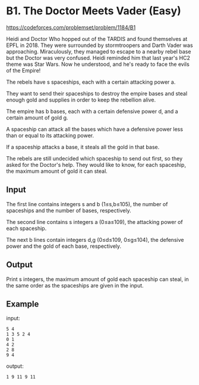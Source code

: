 # B1. The Doctor Meets Vader (Easy)

https://codeforces.com/problemset/problem/1184/B1




Heidi and Doctor Who hopped out of the TARDIS and found themselves at EPFL in 2018. They were surrounded by stormtroopers and Darth Vader was approaching. Miraculously, they managed to escape to a nearby rebel base but the Doctor was very confused. Heidi reminded him that last year's HC2 theme was Star Wars. Now he understood, and he's ready to face the evils of the Empire!

The rebels have s spaceships, each with a certain attacking power a.

They want to send their spaceships to destroy the empire bases and steal enough gold and supplies in order to keep the rebellion alive.

The empire has b bases, each with a certain defensive power d, and a certain amount of gold g.

A spaceship can attack all the bases which have a defensive power less than or equal to its attacking power.

If a spaceship attacks a base, it steals all the gold in that base.

The rebels are still undecided which spaceship to send out first, so they asked for the Doctor's help. They would like to know, for each spaceship, the maximum amount of gold it can steal.

## Input
The first line contains integers s and b (1≤s,b≤105), the number of spaceships and the number of bases, respectively.

The second line contains s integers a (0≤a≤109), the attacking power of each spaceship.

The next b lines contain integers d,g (0≤d≤109, 0≤g≤104), the defensive power and the gold of each base, respectively.

## Output
Print s integers, the maximum amount of gold each spaceship can steal, in the same order as the spaceships are given in the input.

## Example
input:
```
5 4
1 3 5 2 4
0 1
4 2
2 8
9 4
```

output:
```
1 9 11 9 11
```
